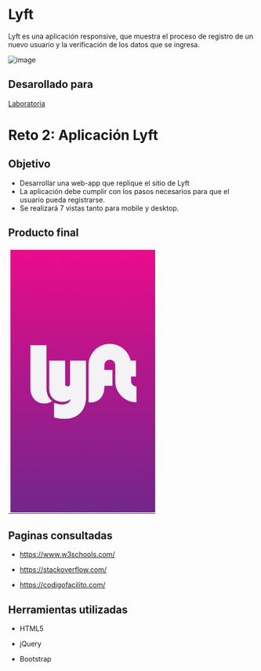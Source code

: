# Lyft

Lyft es una aplicación responsive, que muestra el proceso de registro de un nuevo usuario y la verificación de los datos que se ingresa.



![image](https://user-images.githubusercontent.com/32306054/36365274-d73b4600-1516-11e8-9d80-85717913b6d2.png)


## Desarollado para
[Laboratoria](http://www.laboratoria.la/)



# Reto 2: Aplicación Lyft

## Objetivo

* Desarrollar una web-app que replique el sitio de Lyft 
* La aplicación debe cumplir con los pasos necesarios para que el usuario pueda registrarse.
* Se realizará 7 vistas tanto para mobile y desktop.
## Producto final

   ![Lyft](assets/img/lyft.gif)

## Paginas consultadas

* https://www.w3schools.com/

* https://stackoverflow.com/

* https://codigofacilito.com/

## Herramientas utilizadas

* HTML5

* jQuery

* Bootstrap
 
